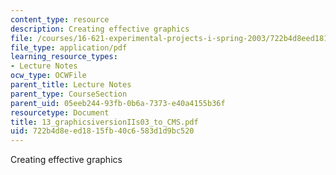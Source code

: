```yaml
---
content_type: resource
description: Creating effective graphics
file: /courses/16-621-experimental-projects-i-spring-2003/722b4d8eed1815fb40c6583d1d9bc520_13_graphicsiversionIIs03_to_CMS.pdf
file_type: application/pdf
learning_resource_types:
- Lecture Notes
ocw_type: OCWFile
parent_title: Lecture Notes
parent_type: CourseSection
parent_uid: 05eeb244-93fb-0b6a-7373-e40a4155b36f
resourcetype: Document
title: 13_graphicsiversionIIs03_to_CMS.pdf
uid: 722b4d8e-ed18-15fb-40c6-583d1d9bc520
---
```

Creating effective graphics


